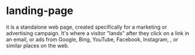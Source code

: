 # landing-page
it is a standalone web page, created specifically for a marketing or advertising campaign. It's where a visitor "lands" after they click on a link in an email, or ads from Google, Bing, YouTube, Facebook, Instagram, , or similar places on the web.
